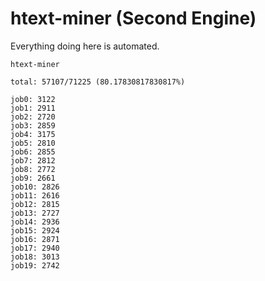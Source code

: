 # htext-miner (Second Engine)

Everything doing here is automated.

```
htext-miner

total: 57107/71225 (80.17830817830817%)

job0: 3122
job1: 2911
job2: 2720
job3: 2859
job4: 3175
job5: 2810
job6: 2855
job7: 2812
job8: 2772
job9: 2661
job10: 2826
job11: 2616
job12: 2815
job13: 2727
job14: 2936
job15: 2924
job16: 2871
job17: 2940
job18: 3013
job19: 2742
```